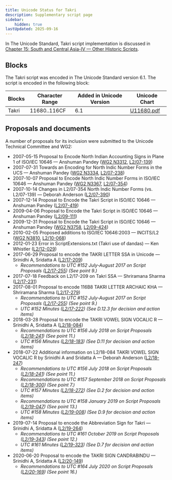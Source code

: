 ```yaml
---
title: Unicode Status for Takri
description: Supplementary script page
sidebar:
    hidden: true
lastUpdated: 2025-09-16
---
```


In The Unicode Standard, Takri script implementation is discussed in [Chapter 15: South and Central Asia-IV — Other Historic Scripts](https://www.unicode.org/versions/latest/core-spec/chapter-15/#G81184).

## Blocks

The Takri script was encoded in The Unicode Standard version 6.1. The script is encoded in the following block:

| Blocks | Character Range | Added in Unicode Version | Unicode Chart |
| ------ | --------------- | ------------------------ | ------------- |
| Takri | 11680..116CF | 6.1 | [U11680.pdf](http://www.unicode.org/charts/PDF/U11680.pdf) |

## Proposals and documents

A number of proposals for its inclusion were submitted to the Unicode Technical Committee and WG2:
- 2007-05-15 Proposal to Encode North Indian Accounting Signs in Plane 1 of ISO/IEC 10646 — Anshuman Pandey ([WG2 N3312](https://www.unicode.org/wg2/docs/n3312.pdf), [L2/07-139](http://www.unicode.org/cgi-bin/GetMatchingDocs.pl?L2/07-139))
- 2007-07-31 Towards an Encoding for North Indic Number Forms in the UCS — Anshuman Pandey ([WG2 N3334](https://www.unicode.org/wg2/docs/n3334.pdf), [L2/07-238](http://www.unicode.org/cgi-bin/GetMatchingDocs.pl?L2/07-238))
- 2007-10-07 Proposal to Encode North Indic Number Forms in ISO/IEC 10646 — Anshuman Pandey ([WG2 N3367](https://www.unicode.org/wg2/docs/n3367.pdf), [L2/07-354](http://www.unicode.org/cgi-bin/GetMatchingDocs.pl?L2/07-354))
- 2007-10-14 Changes in L2/07-354 North Indic Number Forms (vs. L2/07-139) — Deborah Anderson ([L2/07-390](http://www.unicode.org/cgi-bin/GetMatchingDocs.pl?L2/07-390))
- 2007-12-14 Proposal to Encode the Takri Script in ISO/IEC 10646 — Anshuman Pandey ([L2/07-419](http://www.unicode.org/cgi-bin/GetMatchingDocs.pl?L2/07-419))
- 2009-04-06 Proposal to Encode the Takri Script in ISO/IEC 10646 — Anshuman Pandey ([L2/09-111](http://www.unicode.org/cgi-bin/GetMatchingDocs.pl?L2/09-111))
- 2009-12-31 Proposal to Encode the Takri Script in ISO/IEC 10646 — Anshuman Pandey ([WG2 N3758](https://www.unicode.org/wg2/docs/n3758.pdf), [L2/09-424](http://www.unicode.org/cgi-bin/GetMatchingDocs.pl?L2/09-424))
- 2010-02-05 Proposed additions to ISO/IEC 10646:2003 — INCITS/L2 ([WG2 N3810](https://www.unicode.org/wg2/docs/n3810.pdf), [L2/10-068](http://www.unicode.org/cgi-bin/GetMatchingDocs.pl?L2/10-068))
- 2012-01-23 Error in ScriptExtensions.txt (Takri use of dandas) — Ken Whistler ([L2/12-029](http://www.unicode.org/cgi-bin/GetMatchingDocs.pl?L2/12-029))
- 2017-06-29 Proposal to encode the TAKRI LETTER SSA in Unicode — Srinidhi A, Sridatta A ([L2/17-209](http://www.unicode.org/cgi-bin/GetMatchingDocs.pl?L2/17-209))
  - _Recommendations to UTC #152 July-August 2017 on Script Proposals ([L2/17-255](http://www.unicode.org/cgi-bin/GetMatchingDocs.pl?L2/17-255)) (See point 9.)_
- 2017-07-18 Feedback on L2/17-209 on Takri SSA — Shriramana Sharma ([L2/17-231](http://www.unicode.org/cgi-bin/GetMatchingDocs.pl?L2/17-231))
- 2017-08-01 Proposal to encode 116B8 TAKRI LETTER ARCHAIC KHA — Shriramana Sharma ([L2/17-279](http://www.unicode.org/cgi-bin/GetMatchingDocs.pl?L2/17-279))
  - _Recommendations to UTC #152 July-August 2017 on Script Proposals ([L2/17-255](http://www.unicode.org/cgi-bin/GetMatchingDocs.pl?L2/17-255)) (See point 9.)_
  - _UTC #152 Minutes ([L2/17-222](http://www.unicode.org/L2/L2017/17222.htm)) (See D.12.3 for decision and action items)_
- 2018-03-28 Proposal to encode the TAKRI VOWEL SIGN VOCALIC R — Srinidhi A, Sridatta A ([L2/18-084](http://www.unicode.org/cgi-bin/GetMatchingDocs.pl?L2/18-084))
  - _Recommendations to UTC #156 July 2018 on Script Proposals ([L2/18-241](http://www.unicode.org/L2/L2018/18241-script-ad-hoc.pdf)) (See point 11.)_
  - _UTC #156 Minutes ([L2/18-183](http://www.unicode.org/L2/L2018/18183.htm)) (See D.11 for decision and action items)_
- 2018-07-22 Additional information on L2/18-084 TAKRI VOWEL SIGN VOCALIC R by Srinidhi A and Sridatta A — Deborah Anderson ([L2/18-247](http://www.unicode.org/cgi-bin/GetMatchingDocs.pl?L2/18-247))
  - _Recommendations to UTC #156 July 2018 on Script Proposals ([L2/18-241](http://www.unicode.org/L2/L2018/18241-script-ad-hoc.pdf)) (See point 11.)_
  - _Recommendations to UTC #157 September 2018 on Script Proposals ([L2/18-300](http://www.unicode.org/L2/L2018/18300-script-ad-hoc-rec.pdf)) (See point 7.)_
  - _UTC #157 Minutes ([L2/18-272](http://www.unicode.org/L2/L2018/18272.htm)) (See D.2 for decision and action items)_
  - _Recommendations to UTC #158 January 2019 on Script Proposals ([L2/19-047](https://www.unicode.org/L2/L2019/19047-script-adhoc-recs.pdf)) (See point 13.)_
  - _UTC #158 Minutes ([L2/19-008](https://www.unicode.org/L2/L2019/19008.htm)) (See D.9 for decision and action items)_
- 2019-07-14 Proposal to encode the Abbreviation Sign for Takri — Srinidhi A, Sridatta A ([L2/19-264](http://www.unicode.org/cgi-bin/GetMatchingDocs.pl?L2/19-264))
  - _Recommendations to UTC #161 October 2019 on Script Proposals ([L2/19-343](http://www.unicode.org/L2/L2019/19343-script-adhoc-recs.pdf)) (See point 12.)_
  - _UTC #161 Minutes ([L2/19-323](https://www.unicode.org/L2/L2019/19323.htm)) (See D.7 for decision and action items)_
- 2020-06-20 Proposal to encode the TAKRI SIGN CANDRABINDU — Srinidhi A, Sridatta A ([L2/20-149](http://www.unicode.org/cgi-bin/GetMatchingDocs.pl?L2/20-149))
  - _Recommendations to UTC #164 July 2020 on Script Proposals ([L2/20-169](https://www.unicode.org/L2/L2020/20169-script-adhoc-rept.pdf)) (See point 16.)_
